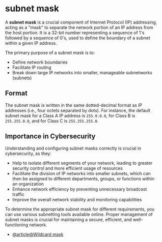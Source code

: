 # subnet mask

A **subnet mask** is a crucial component of Internet Protocol (IP) addressing, acting as a "mask" to separate the network portion of an IP address from the host portion. It is a 32-bit number representing a sequence of 1's followed by a sequence of 0's, used to define the boundary of a subnet within a given IP address.

The primary purpose of a subnet mask is to:

- Define network boundaries
- Facilitate IP routing
- Break down large IP networks into smaller, manageable subnetworks (subnets)

## Format

The subnet mask is written in the same dotted-decimal format as IP addresses (i.e., four octets separated by dots). For instance, the default subnet mask for a Class A IP address is `255.0.0.0`, for Class B is `255.255.0.0`, and for Class C is `255.255.255.0`.

## Importance in Cybersecurity

Understanding and configuring subnet masks correctly is crucial in cybersecurity, as they:

- Help to isolate different segments of your network, leading to greater security control and more efficient usage of resources
- Facilitate the division of IP networks into smaller subnets, which can then be assigned to different departments, groups, or functions within an organization
- Enhance network efficiency by preventing unnecessary broadcast traffic
- Improve the overall network stability and monitoring capabilities

To determine the appropriate subnet mask for different requirements, you can use various subnetting tools available online. Proper management of subnet masks is crucial for maintaining a secure, efficient, and well-functioning network.

- [@article@Wildcard mask](https://en.wikipedia.org/wiki/Wildcard_mask)